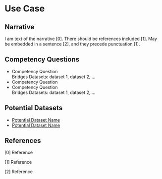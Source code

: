 # Use Case

## Narrative

I am text of the narrative [0]. There should be references included [1]. May be embedded in a sentence [2], and they precede punctuation [1].

## Competency Questions

- Competency Question<br>
  Bridges Datasets: dataset 1, dataset 2, ...
- Competency Question<br>
- Competency Question<br>
  Bridges Datasets: dataset 1, dataset 2, ...

## Potential Datasets

- [Potential Dataset Name](https://dataset-link.com/)
- [Potential Dataset Name](https://dataset-link.com/)

## References

<!-- References should follow a consistent format. They should appear in order of appearance in the narrative section. Remove this comment. -->

[0] Reference

[1] Reference

[2] Reference
